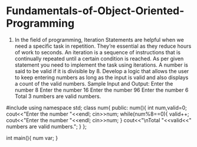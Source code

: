 # Fundamentals-of-Object-Oriented-Programming
1.	In the field of programming, Iteration Statements are helpful when we need a specific task in repetition. They’re essential as they reduce hours of work to seconds. An iteration is a sequence of instructions that is continually repeated until a certain condition is reached. As per given statement you need to implement the task using iterations. 
A number is said to be valid if it is divisible by 8. Develop a logic that allows the user to keep entering numbers as long as the input is valid and also displays a count of the valid numbers. 
Sample Input and Output:
Enter the number
8
Enter the number
16
Enter the number
96
Enter the number
6
Total 3 numbers are valid numbers. 

#include<iostream>
using namespace std;
class num{
	public:
		num(){
			int num,valid=0;
			cout<<"Enter the number "<<endl;
			cin>>num;
			while(num%8==0){
				valid++;
				cout<<"Enter the number "<<endl;
				cin>>num;
			}
			cout<<"\nTotal "<<valid<<" numbers are valid numbers.";
		}
};

int main(){
	num var;
}
